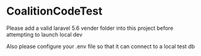 # CoalitionCodeTest

Please add a valid laravel 5.6 vender folder into this project before attempting to launch local dev

Also please configure your .env file so that it can connect to a local test db
